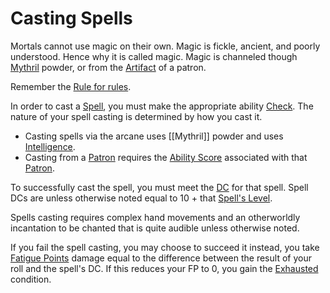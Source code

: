 # Casting Spells

Mortals cannot use magic on their own. Magic is fickle, ancient, and poorly understood. Hence why it is called magic. Magic is channeled though [Mythril](Mythril.md) powder, or from the [Artifact](../Items/Artifacts/Artifact%20Index.md) of a patron.

Remember the [Rule for rules](../Foreword/Rule%20for%20rules.md).

In order to cast a [Spell](Spells/Levelled/Spell%20Index.md), you must make the appropriate ability [Check](../Game%20Structure/Check.md). The nature of your spell casting is determined by how you cast it. 
- Casting spells via the arcane uses [[Mythril]] powder and uses [Intelligence](../Player%20Character%20Components/Chosen%20Statistics/Intelligence.md). 
- Casting from a [Patron](Spells/Patrons/Patron.md) requires the [Ability Score](../Player%20Character%20Components/Chosen%20Statistics/Ability%20Scores.md) associated with that [Patron](Spells/Patrons/Patron.md). 

To successfully cast the spell, you must meet the [DC](../Game%20Structure/DC.md) for that spell. Spell DCs are unless otherwise noted equal to 10 + that [Spell's Level](Spell%20Levels.md). 

Spells casting requires complex hand movements and an otherworldly incantation to be chanted that is quite audible unless otherwise noted.

If you fail the spell casting, you may choose to succeed it instead, you take [Fatigue Points](../Player%20Character%20Components/Derived%20Statistics/Fatigue%20Points.md) damage equal to the difference between the result of your roll and the spell's DC. If this reduces your FP to 0, you gain the [Exhausted](../Conditions/Exhausted.md) condition.